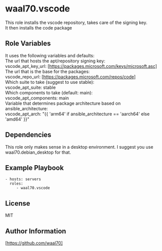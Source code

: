 waal70.vscode
=========

This role installs the vscode repository, takes care of the signing key.  
It then installs the code package

Role Variables
--------------

It uses the following variables and defaults:  
The url that hosts the apt/repository signing key:  
vscode_apt_key_url: [https://packages.microsoft.com/keys/microsoft.asc]  
The url that is the base for the packages:  
vscode_repo_url: [https://packages.microsoft.com/repos/code]  
Which suite to take (suggest to use stable):  
vscode_apt_suite: stable  
Which components to take (default: main):  
vscode_apt_components: main  
Variable that determines package architecture based on ansible_architecture:  
vscode_apt_arch: "{{ 'arm64' if ansible_architecture == 'aarch64' else 'amd64' }}"  

Dependencies
------------

This role only makes sense in a desktop environment. I suggest you use waal70.debian_desktop for that.

Example Playbook
----------------

    - hosts: servers
      roles:
         - waal70.vscode

License
-------

MIT

Author Information
------------------

[https://github.com/waal70]
